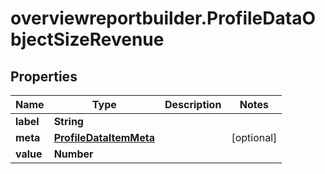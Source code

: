 # overviewreportbuilder.ProfileDataObjectSizeRevenue

## Properties

Name | Type | Description | Notes
------------ | ------------- | ------------- | -------------
**label** | **String** |  | 
**meta** | [**ProfileDataItemMeta**](ProfileDataItemMeta.md) |  | [optional] 
**value** | **Number** |  | 


